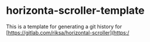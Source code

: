 # horizonta-scroller-template
This is a template for generating a git history for 
[https://gitlab.com/riksa/horizontal-scroller](https:/
